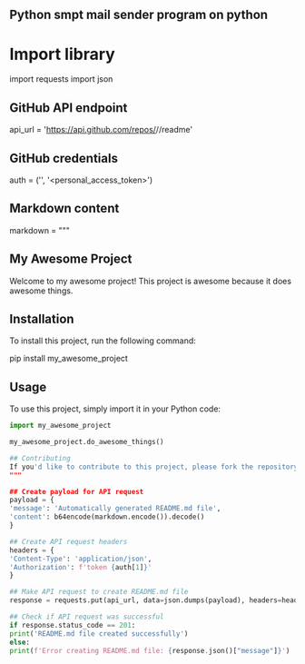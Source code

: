## Python smpt mail sender program on python 

# Import library
import requests
import json

## GitHub API endpoint
api_url = 'https://api.github.com/repos/<username>/<repository>/readme'

## GitHub credentials
auth = ('<username>', '<personal_access_token>')

## Markdown content
markdown = """
## My Awesome Project

Welcome to my awesome project! This project is awesome because it does awesome things.

## Installation

To install this project, run the following command:

pip install my_awesome_project

## Usage

To use this project, simply import it in your Python code:

```python
import my_awesome_project

my_awesome_project.do_awesome_things()

## Contributing
If you'd like to contribute to this project, please fork the repository and submit a pull request. Thanks for your help!
"""

## Create payload for API request
payload = {
'message': 'Automatically generated README.md file',
'content': b64encode(markdown.encode()).decode()
}

## Create API request headers
headers = {
'Content-Type': 'application/json',
'Authorization': f'token {auth[1]}'
}

## Make API request to create README.md file
response = requests.put(api_url, data=json.dumps(payload), headers=headers)

## Check if API request was successful
if response.status_code == 201:
print('README.md file created successfully')
else:
print(f'Error creating README.md file: {response.json()["message"]}')
